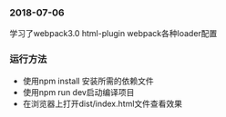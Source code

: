 ### 2018-07-06
学习了webpack3.0 html-plugin webpack各种loader配置

### 运行方法
* 使用npm install 安装所需的依赖文件
* 使用npm run dev启动编译项目
* 在浏览器上打开dist/index.html文件查看效果
